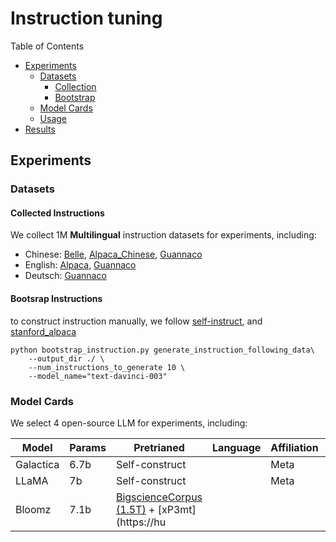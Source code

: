 # Instruction tuning

Table of Contents

- [Experiments](#experiments)
  - [Datasets](#datasets-1)
    - [Collection](#collected-instructions)
    - [Bootstrap](#bootsrap-instructions)
  - [Model Cards](#model-cards)
  - [Usage](#usage)
- [Results](#results)

## Experiments

### Datasets

#### Collected Instructions

We collect 1M **Multilingual** instruction datasets for experiments, including:

- Chinese: [Belle](https://github.com/LianjiaTech/BELLE), [Alpaca_Chinese](https://github.com/LC1332/Chinese-alpaca-lora/blob/main/data/trans_chinese_alpaca_data.json), [Guannaco](https://guanaco-model.github.io/)
- English: [Alpaca](https://github.com/tatsu-lab/stanford_alpaca), [Guannaco](https://guanaco-model.github.io/)
- Deutsch: [Guannaco](https://guanaco-model.github.io/)

#### Bootsrap Instructions

to construct instruction manually, we follow [self-instruct](https://github.com/yizhongw/self-instruct), and [stanford_alpaca](https://github.com/tatsu-lab/stanford_alpaca)

```
python bootstrap_instruction.py generate_instruction_following_data\
	--output_dir ./ \
	--num_instructions_to_generate 10 \
	--model_name="text-davinci-003"
```

### Model Cards

We select 4 open-source LLM for experiments, including:

| Model     | Params | Pretrianed                                                                                                                                   | Language | Affiliation | Foundation | tuning                   |
| --------- | ------ | -------------------------------------------------------------------------------------------------------------------------------------------- | -------- | ----------- | ---------- | ------------------------ |
| Galactica | 6.7b   | Self-construct                                                                                                                               |          | Meta        | Galactica  |                          |
| LLaMA     | 7b     | Self-construct                                                                                                                               |          | Meta        | Llama      |                          |
| Bloomz    | 7.1b   | [BigscienceCorpus (1.5T)](https://huggingface.co/spaces/bigscience/BigScienceCorpus) + [xP3mt](https://hu
